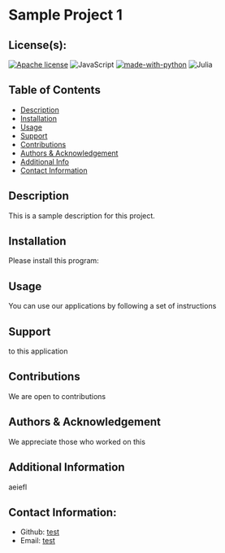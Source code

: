 # Sample Project 1

## License(s):
[![Apache license](https://img.shields.io/badge/License-Apache-red.svg)](https://choosealicense.com/licenses/apache-2.0/)
 ![JavaScript](https://img.shields.io/badge/javascript-%23323330.svg?style=for-the-badge&logo=javascript&logoColor=%23F7DF1E) [![made-with-python](https://img.shields.io/badge/Made%20with-Python-1f425f.svg)](https://www.python.org/) ![Julia](https://img.shields.io/badge/-Julia-9558B2?style=for-the-badge&logo=julia&logoColor=white)

## Table of Contents
- [Description](#description)
- [Installation](#installation)
- [Usage](#usage)
- [Support](#support)
- [Contributions](#contributions)
- [Authors & Acknowledgement](#authors-&-acknowledgement)
- [Additional Info](#additional-information)
- [Contact Information](#contact-information)

## Description

This is a sample description for this project.

## Installation

Please install this program:

## Usage

You can use our applications by following a set of instructions

## Support

to this application

## Contributions

We are open to contributions 

## Authors & Acknowledgement

We appreciate those who worked on this 

## Additional Information

aeiefl 

## Contact Information:
- Github: [test](https://github.com/test)
- Email: [test](mailto:test)

